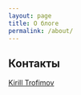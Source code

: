```yaml
---
layout: page
title: О блоге
permalink: /about/
---
```


## Контакты

<div class="LI-profile-badge"  data-version="v1" data-size="medium" data-locale="en_US" data-type="horizontal" data-theme="light" data-vanity="g3rhard"><a class="LI-simple-link" href='https://linkedin.com/in/g3rhard/en?trk=profile-badge'>Kirill Trofimov</a></div>
